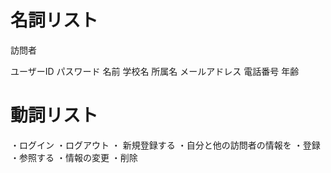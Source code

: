 # 名詞リスト
訪問者

ユーザーID
パスワード
名前
学校名
所属名
メールアドレス
電話番号
年齢





# 動詞リスト
・ログイン
・ログアウト
・  新規登録する
・自分と他の訪問者の情報を
・登録
・参照する
・情報の変更
・削除